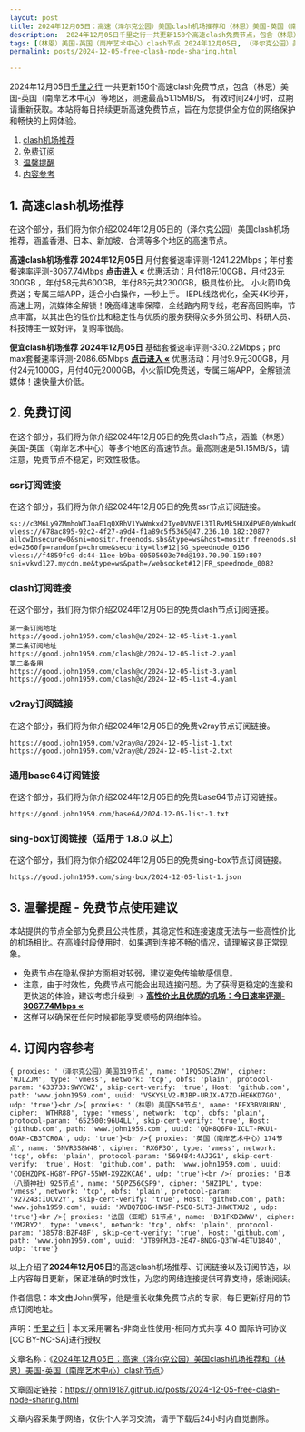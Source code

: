 ```yaml
---
layout: post
title: 2024年12月05日：高速（泽尔克公园）美国clash机场推荐和（林恩）美国-英国（南岸艺术中心）clash节点
description:  2024年12月05日千里之行一共更新150个高速clash免费节点，包含（林恩）美国-英国（南岸艺术中心）等地区，测速最高51.15MB/S， 有效时间24小时，过期请重新获取。本站将每日持续更新高速免费节点，旨在为您提供全方位的网络保护和畅快的上网体验
tags: [（林恩）美国-英国（南岸艺术中心）clash节点 2024年12月05日, （泽尔克公园）美国高速clashclash机场推荐 2024年12月05日]
permalink: posts/2024-12-05-free-clash-node-sharing.html

---
```



2024年12月05日[千里之行](https://john19187.github.io) 一共更新150个高速clash免费节点，包含（林恩）美国-英国（南岸艺术中心）等地区，测速最高51.15MB/S， 有效时间24小时，过期请重新获取。本站将每日持续更新高速免费节点，旨在为您提供全方位的网络保护和畅快的上网体验。

1. [clash机场推荐](#1-高速clash机场推荐)
2. [免费订阅](#2-免费订阅)
3. [温馨提醒](#3-温馨提醒---免费节点使用建议)
4. [内容参考](#4-订阅内容参考)

## 1. 高速clash机场推荐

在这个部分，我们将为你介绍2024年12月05日的（泽尔克公园）美国clash机场推荐，涵盖香港、日本、新加坡、台湾等多个地区的高速节点。

<div class="good cat1"><strong>高速clash机场推荐 2024年12月05日</strong> 月付套餐速率评测-1241.22Mbps；年付套餐速率评测-3067.74Mbps <strong><a href="https://good.john1959.com/lepl/2024-12-05" target="_blank">点击进入 «</a></strong> 优惠活动：月付18元100GB，月付23元300GB ，年付58元共600GB，年付86元共2300GB，极具性价比。 小火箭ID免费送；专属三端APP，适合小白操作，一秒上手。 IEPL线路优化，全天4K秒开，高速上网，流媒体全解锁！晚高峰速率保障，全线路内网专线，老客高回购率，节点丰富，以其出色的性价比和稳定性与优质的服务获得众多外贸公司、科研人员、科技博主一致好评，复购率很高。</div><div class="good cat2">

<strong>便宜clash机场推荐 2024年12月05日</strong> 基础套餐速率评测-330.22Mbps；pro max套餐速率评测-2086.65Mbps <strong><a href="https://good.john1959.com/cheap/2024-12-05" target="_blank">点击进入 «</a></strong> 优惠活动：月付9.9元300GB，月付24元1000G，月付40元2000GB，小火箭ID免费送，专属三端APP，全解锁流媒体！速快量大价低。</div>

## 2. 免费订阅

在这个部分，我们将为你介绍2024年12月05日的免费clash节点，涵盖（林恩）美国-英国（南岸艺术中心）等多个地区的高速节点。最高测速是51.15MB/S，请注意，免费节点不稳定，时效性极低。

### ssr订阅链接

在这个部分，我们将为你介绍2024年12月05日的免费ssr节点订阅链接。

```
ss://c3M6Ly9ZMmhoWTJoaE1qQXRhV1YwWmkxd2IyeDVNVE13TlRvMk5HUXdPVE0yWmkwd016UmxMVFJsT0RJdE9EaGlPQzAxTmpneU56Z3pabVJsWldN@free.2weradf:36511#7%7C%F0%9F%87%B7%F0%9F%87%BA%20%E4%BF%84%E7%BD%97%E6%96%AF%2001%20%7C%201x%20RU
vless://678ac895-92c2-4f27-a9d4-f1a89c5f5365@47.236.10.182:2087?allowInsecure=0&sni=mositr.freenods.sbs&type=ws&host=mositr.freenods.sbs&path=/?ed=2560fp=randomfp=chrome&security=tls#12|SG_speednode_0156
vless://f4859fc9-dc44-11ee-b9ba-00505603e70d@193.70.90.159:80?sni=vkvd127.mycdn.me&type=ws&path=/websocket#12|FR_speednode_0082
```

### clash订阅链接

在这个部分，我们将为你介绍2024年12月05日的免费clash节点订阅链接。

```
第一条订阅地址
https://good.john1959.com/clash@a/2024-12-05-list-1.yaml
第二条订阅地址
https://good.john1959.com/clash@b/2024-12-05-list-2.yaml
第二条备用
https://good.john1959.com/clash@c/2024-12-05-list-3.yaml
https://good.john1959.com/clash@d/2024-12-05-list-4.yaml
```

### v2ray订阅链接

在这个部分，我们将为你介绍2024年12月05日的免费v2ray节点订阅链接。

```
https://good.john1959.com/v2ray@a/2024-12-05-list-1.txt
https://good.john1959.com/v2ray@b/2024-12-05-list-2.txt
```

### 通用base64订阅链接

在这个部分，我们将为你介绍2024年12月05日的免费base64节点订阅链接。

```
https://good.john1959.com/base64/2024-12-05-list-1.txt
```

### sing-box订阅链接（适用于 1.8.0 以上）

在这个部分，我们将为你介绍2024年12月05日的免费sing-box节点订阅链接。

```
https://good.john1959.com/sing-box/2024-12-05-list-1.json
```

## 3. 温馨提醒 - 免费节点使用建议

本站提供的节点全部为免费且公共性质，其稳定性和连接速度无法与一些高性价比的机场相比。在高峰时段使用时，如果遇到连接不畅的情况，请理解这是正常现象。

- 免费节点在隐私保护方面相对较弱，建议避免传输敏感信息。
- 注意，由于时效性，免费节点可能会出现连接问题。为了获得更稳定的连接和更快速的体验，建议考虑升级到 → <strong>[高性价比且优质的机场：今日速率评测- 3067.74Mbps «](https://good.john1959.com/lepl/2024-12-05)</strong>
- 这样可以确保在任何时候都能享受顺畅的网络体验。

## 4. 订阅内容参考

```
{ proxies: '（泽尔克公园）美国319节点', name: '1PQ5OS1ZNW', cipher: 'WJLZJM', type: 'vmess', network: 'tcp', obfs: 'plain', protocol-param: '633733:9WYCWZ', skip-cert-verify: 'true', Host: 'github.com', path: 'www.john1959.com', uuid: 'VSKYSLV2-MJBP-URJX-A7ZD-HE6KD7GO', udp: 'true'}<br />{ proxies: '（林恩）美国550节点', name: 'EEX3BV8UBN', cipher: 'WTHR88', type: 'vmess', network: 'tcp', obfs: 'plain', protocol-param: '652500:96U4LL', skip-cert-verify: 'true', Host: 'github.com', path: 'www.john1959.com', uuid: 'QQH8Q6FO-ICLT-RKU1-60AH-CB3TCR0A', udp: 'true'}<br />{ proxies: '英国（南岸艺术中心）174节点', name: '5NVR3S8W48', cipher: 'RX6P3O', type: 'vmess', network: 'tcp', obfs: 'plain', protocol-param: '569484:4AJ2G1', skip-cert-verify: 'true', Host: 'github.com', path: 'www.john1959.com', uuid: 'COEHZQPK-HG8Y-PPG7-55WM-X9Z2KCA6', udp: 'true'}<br />{ proxies: '日本（八頭神社）925节点', name: '5DPZ56CSP9', cipher: '5HZIPL', type: 'vmess', network: 'tcp', obfs: 'plain', protocol-param: '927243:IUCV2Y', skip-cert-verify: 'true', Host: 'github.com', path: 'www.john1959.com', uuid: 'XVBQ7B8G-HW5F-P5EO-5LT3-JHWCTXU2', udp: 'true'}<br />{ proxies: '法国（亚眠）61节点', name: 'BX1FKDZWWV', cipher: 'YM2RY2', type: 'vmess', network: 'tcp', obfs: 'plain', protocol-param: '38578:BZF4BF', skip-cert-verify: 'true', Host: 'github.com', path: 'www.john1959.com', uuid: 'JT89FMJ3-2E47-BNDG-Q3TW-4ETU184O', udp: 'true'}
```

以上介绍了<strong>2024年12月05日</strong>的高速clash机场推荐、订阅链接以及订阅节选，以上内容每日更新，保证准确的时效性，为您的网络连接提供可靠支持，感谢阅读。

作者信息：本文由John撰写，他是擅长收集免费节点的专家，每日更新好用的节点订阅地址。

声明：[千里之行](https://john19187.github.io) | 本文采用署名-非商业性使用-相同方式共享 4.0 国际许可协议[CC BY-NC-SA]进行授权

文章名称：《[2024年12月05日：高速（泽尔克公园）美国clash机场推荐和（林恩）美国-英国（南岸艺术中心）clash节点](https://john19187.github.io/posts/2024-12-05-free-clash-node-sharing.html)》

文章固定链接：https://john19187.github.io/posts/2024-12-05-free-clash-node-sharing.html

文章内容采集于网络，仅供个人学习交流，请于下载后24小时内自觉删除。
